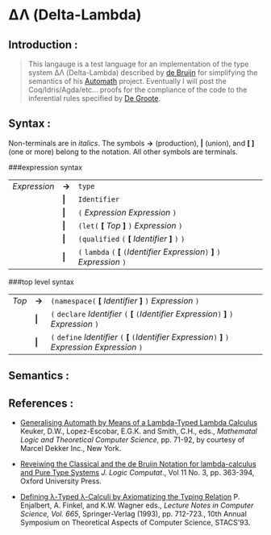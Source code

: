 # ΔΛ (Delta-Lambda)

## Introduction :
> This langauge is a test language for an implementation of the type system  ΔΛ (Delta-Lambda) described by [de Bruijn] for simplifying the semantics of his [Automath] project.
Eventually I will post the Coq/Idris/Agda/etc... proofs for the compliance of  the code to the inferential rules specified by [De Groote].

## Syntax :

Non-terminals are in *italics*.
The symbols **->** (production), **|** (union), and **[ ]** (one or more) belong to the notation. 
All other symbols are terminals.

###expression syntax
<TABLE ALIGN="center" CELLPADDING="4">
<TR><TD><I>Expression</I></TD>
  <TD><B>-&gt;</B></TD>
  <TD><CODE>type</CODE></TD>
</TR>
<TR>
  <TD></TD>
  <TD><B>|</B></TD>
  <TD><CODE>Identifier</code></TD>
</TR>
<TR>
  <TD></TD>
  <TD><B>|</B></TD>
  <TD>
    <CODE>(</CODE> <I>Expression</I> <I>Expression</I> <CODE>)</CODE>
  </TD>
</TR>
<TR>
  <TD></TD>
  <TD><B>|</B></TD>
  <TD>
    <CODE>(</CODE><CODE>let</CODE><CODE>(</CODE>
      <B>[</B> <I>Top</I> <B>]</B>
    <CODE>)</CODE> <I>Expression</I> <CODE>)</CODE>
  </TD>
</TR>
<TR>
    <TD></TD>
    <TD><B>|</B></TD>
    <TD><CODE>(</CODE><CODE>qualified</CODE>
      <CODE>(</CODE> <B>[</B> <I>Identifier</I> <B>]</B> <CODE>)</CODE>
            <CODE>)</CODE></TD>
</TR>
<TR>
  <TD></TD>
  <TD><B>|</B></TD>
  <TD>
    <CODE>(</CODE> <CODE>lambda</CODE>
    <CODE>(</CODE> <B>[</B> 
      <CODE>(</CODE><I>Identifier</I> <I>Expression</I><CODE>)</CODE>
         <B>]</B>
    <CODE>)</CODE> <I>Expression</I> <CODE>)</CODE>
  </TD>
</TR>
</TABLE>

###top level syntax
<TABLE ALIGN="center" CELLPADDING="4">
<TR><TD><I>Top</I></TD>
  <TD><B>-&gt;</B></TD>
  <TD>
    <CODE>(</CODE><CODE>namespace</CODE><CODE>(</CODE>
      <B>[</B> <I>Identifier</I> <B>]</B>
    <CODE>)</CODE> <I>Expression</I> <CODE>)</CODE>
  </TD>
</TR>
<TR>
  <TD></TD>
  <TD><B>|</B></TD>
  <TD>
    <CODE>(</CODE> <CODE>declare</CODE>
    <I>Identifier</I>
    <CODE>(</CODE> <B>[</B> 
      <CODE>(</CODE><I>Identifier</I> <I>Expression</I><CODE>)</CODE>
         <B>]</B>
    <CODE>)</CODE> <I>Expression</I> <CODE>)</CODE>
  </TD>
</TR>
<TR>
  <TD></TD>
  <TD><B>|</B></TD>
  <TD>
    <CODE>(</CODE> <CODE>define</CODE>
    <I>Identifier</I>
    <CODE>(</CODE> <B>[</B> 
      <CODE>(</CODE><I>Identifier</I> <I>Expression</I><CODE>)</CODE>
         <B>]</B>
    <CODE>)</CODE> <I>Expression</I>  <I>Expression</I>
    <CODE>)</CODE>
  </TD>
</TR>
</TABLE>

## Semantics :

## References :
 * [Generalising Automath by Means of a Lambda-Typed Lambda Calculus][de Bruijn] Keuker, D.W., Lopez-Escobar, E.G.K. and Smith, C.H., eds., *Mathematal Logic and Theoretical Computer Science*, pp. 71-92, by courtesy of Marcel Dekker Inc., New York.

 * [Reveiwing the Classical and the de Bruijn Notation for lambda-calculus and Pure Type Systems][Kamareddine] *J. Logic Computat*., Vol 11 No. 3, pp. 363-394, Oxford University Press.

 * [Defining λ-Typed λ-Calculi by Axiomatizing the Typing Relation][de Groote] P. Enjalbert, A. Finkel, and K.W. Wagner eds., *Lecture Notes in Computer Science, Vol. 665*, Springer-Verlag (1993), pp. 712-723., 10th Annual Symposium on Theoretical Aspects of Computer Science, STACS’93.

[Automath]: http://www.win.tue.nl/automath/
[de Bruijn]: Documents/de_Bruijn.pdf
[de Groote]: Documents/de_Groote.pdf
[Kamareddine]: Documents/Kamareddine.pdf
